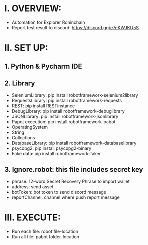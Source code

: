 # I. OVERVIEW:
- Automation for Explorer Roninchain
- Report test result to discord: https://discord.gg/e7eKWJKU5S

# II. SET UP:
## 1. Python & Pycharm IDE
## 2. Library
- SeleniumLibrary: pip install robotframework-selenium2library
- RequestsLibrary: pip install robotframework-requests
- REST: pip install RESTinstance
- DebugLibrary: pip install robotframework-debuglibrary
- JSONLibrary: pip install robotframework-jsonlibrary
- Papot execution: pip install robotframework-pabot
- OperatingSystem
- String
- Collections
- DatabaseLibrary: pip install robotframework-databaselibrary
- psycopg2: pip install psycopg2-binary 
- Fake data: pip install robotframework-faker

## 3. Ignore.robot: this file includes secret key
- phrase: 12-word Secret Recovery Phrase to import wallet
- address: send asset
- botToken: bot token to send discord message
- reportChannel: channel where push report message

# III. EXECUTE:
- Run each file: robot file-location
- Run all file: pabot folder-location